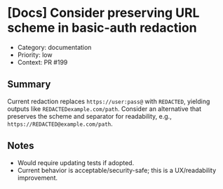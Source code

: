 # [Docs] Consider preserving URL scheme in basic-auth redaction

- Category: documentation
- Priority: low
- Context: PR #199

## Summary

Current redaction replaces `https://user:pass@` with `REDACTED`, yielding outputs like `REDACTEDexample.com/path`. Consider an alternative that preserves the scheme and separator for readability, e.g., `https://REDACTED@example.com/path`.

## Notes

- Would require updating tests if adopted.
- Current behavior is acceptable/security-safe; this is a UX/readability improvement.
